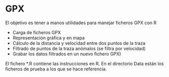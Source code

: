 # GPX
El objetivo es tener a manos utilidades para manejar ficheros GPX con R
* Carga de ficheros GPX
* Representación gráfica y en mapa
* Cálculo de la distancia y velocidad entre dos puntos de la traza
* Filtrado de puntos de la traza anómalos (se filtra por velocidad)
* Grabar los datos filtrados en un nuevo fichero GPX)

El fichero *.R contiene las instrucciones en R. 
En el directorio Data están los ficheros de prueba a los que se hace referencia.
